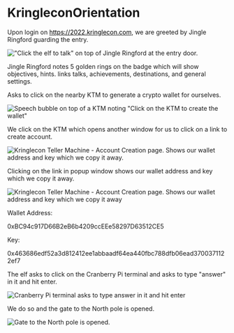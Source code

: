 # KringleconOrientation
<p class=MyNormalStyle>Upon login on <a href="https://2022.kringlecon.com" target=_blank><span
style='color:windowtext;text-decoration:none'>https://2022.kringlecon.com</span></a>,
we are greeted by Jingle Ringford guarding the entry.</p>

<img
  border=0 src="../images/blog_images/image003.png"
  alt="&quot;Click the elf to talk&quot; on top of Jingle Ringford at the entry door.">

<p class=MyNormalStyle>Jingle Ringford notes 5 golden rings on the badge which
will show objectives, hints. links talks, achievements, destinations, and
general settings.</p>


<p class=MyNormalStyle>Asks to click on the nearby KTM to generate a crypto
wallet for ourselves.</p>
<img
  border=0 src="../images/blog_images/image004.png"
  alt="Speech bubble on top of a KTM  noting&#10;&quot;Click on the KTM to create the wallet&quot;">

<p class=MyNormalStyle>We click on the KTM which opens another window for us to
click on a link to create account.</p>

<img src="../images/blog_images/image005.png"
  alt="Kringlecon Teller Machine - Account Creation page. Shows our wallet address and key which we copy it away.">

<!--table class=MsoTableGrid border=0 cellspacing=0 cellpadding=0 width=100%>
 <tr style='height:166.0pt'>
  <td width=247 valign=top style='width:185.15pt; windowtext 1.0pt;
  padding:0in 5.4pt 0in 5.4pt;height:166.0pt'>
  <p class=MsoNormal style='margin-bottom:0in;line-height:normal'><img
  border=0 src="../images/blog_images/image003.png"
  alt="&quot;Click the elf to talk&quot; on top of Jingle Ringford at the entry door."></p>
  </td>
  <td width=196 valign=top style='width:146.85pt; windowtext 1.0pt;
  border-left:none;padding:0in 5.4pt 0in 5.4pt;height:166.0pt'>
  <p class=MsoNormal style='margin-bottom:0in;line-height:normal'><img
  border=0 src="../images/blog_images/image004.png"
  alt="Speech bubble on top of a KTM  noting&#10;&quot;Click on the KTM to create the wallet&quot;"></p>
  </td>
  <td width=355 valign=top style='width:266.5pt; windowtext 1.0pt;
  border-left:none;padding:0in 5.4pt 0in 5.4pt;height:166.0pt'>
  <p style='margin:0in'><b><span style='font-size:9.0pt;font-family:"Robato",serif;
  color:black'>&nbsp;</span></b></p>
  <p style='margin:0in'><img src="../images/blog_images/image005.png"
  alt="Kringlecon Teller Machine - Account Creation page. Shows our wallet address and key which we copy it away."></p>
  </td>
 </tr>
</table-->

<p class=MyNormalStyle>Clicking on the link in popup window shows our wallet
address and key which we copy it away.</p>

<img
  border=0  id="Picture 269"
  src="../images/blog_images/image006.png"
  alt="Kringlecon Teller Machine - Account Creation page. Shows our wallet address and key which we copy it away">

  <p class='MyNormalStyle'>Wallet Address: </p>
  <p class='MyNormalStyle'>0xBC94c917D66B2eB6b4209ccEEe58297D63512CE5</p>
  <p class='MyNormalStyle'>Key: </span></b></p>
  <p class='MyNormalStyle'>0x463686edf52a3d812412ee1abbaadf64ea440fbc788dfb06ead3700371122ef7</b></p>
  

<p class=MyNormalStyle>The elf asks to click on the Cranberry Pi terminal and
asks to type "answer" in it and hit enter. </p>
<img
  border=0  id="Picture 266"
  src="../images/blog_images/image007.png"
  alt="Cranberry Pi terminal asks to type answer in it and hit enter">

<p class=MyNormalStyle>We do so and the gate to the North
pole is opened.</p>

<img border=0 src="../images/blog_images/image008.png"
  alt="Gate to the North pole is opened.">

<!--table class=MsoTableGrid border=1 cellspacing=0 cellpadding=0 width=100%>
 <tr>
  <td width=310 valign=top style='width:232.8pt; windowtext 1.0pt;
  padding:0in 5.4pt 0in 5.4pt'>
  <p class=MsoNormal style='margin-bottom:0in;line-height:normal'><b><img
  border=0  id="Picture 266"
  src="../images/blog_images/image007.png"
  alt="Cranberry Pi terminal asks to type answer in it and hit enter"></b></p>
  </td>
  <td width=495 valign=top style='width:371.05pt; windowtext 1.0pt;
  border-left:none;padding:0in 5.4pt 0in 5.4pt'>
  <p class=MsoNormal style='margin-bottom:0in;line-height:normal'><b><img
  border=0 width=480 height=194 id="Picture 268"
  src="../images/blog_images/image008.png"
  alt="Gate to the North pole is opened."></b></p>
  </td>
 </tr>
</table-->